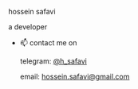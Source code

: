 hossein safavi

a developer

- 📫 contact me on

    telegram: <a href="https://t.me/h_safavi">@h_safavi</a>
    
    email: hossein.safavi@gmail.com

<!---
hsafavi/hsafavi is a ✨ special ✨ repository because its `README.md` (this file) appears on your GitHub profile.
You can click the Preview link to take a look at your changes.
--->
